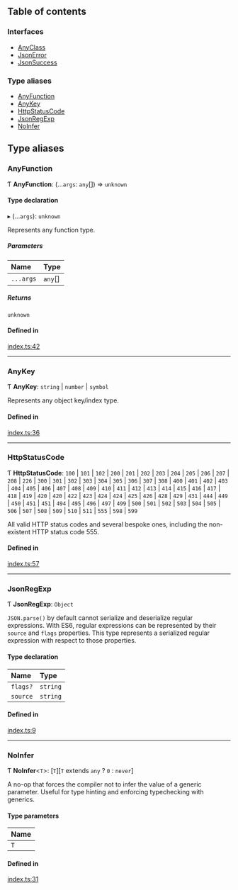 ## Table of contents

### Interfaces

- [AnyClass][1]
- [JsonError][2]
- [JsonSuccess][3]

### Type aliases

- [AnyFunction][4]
- [AnyKey][5]
- [HttpStatusCode][6]
- [JsonRegExp][7]
- [NoInfer][8]

## Type aliases

### AnyFunction

Ƭ **AnyFunction**: (...`args`: `any`\[]) => `unknown`

#### Type declaration

▸ (...`args`): `unknown`

Represents any function type.

##### Parameters

| Name      | Type     |
| :-------- | :------- |
| `...args` | `any`\[] |

##### Returns

`unknown`

#### Defined in

[index.ts:42][9]

---

### AnyKey

Ƭ **AnyKey**: `string` | `number` | `symbol`

Represents any object key/index type.

#### Defined in

[index.ts:36][10]

---

### HttpStatusCode

Ƭ **HttpStatusCode**: `100` | `101` | `102` | `200` | `201` | `202` | `203` |
`204` | `205` | `206` | `207` | `208` | `226` | `300` | `301` | `302` | `303` |
`304` | `305` | `306` | `307` | `308` | `400` | `401` | `402` | `403` | `404` |
`405` | `406` | `407` | `408` | `409` | `410` | `411` | `412` | `413` | `414` |
`415` | `416` | `417` | `418` | `419` | `420` | `420` | `422` | `423` | `424` |
`424` | `425` | `426` | `428` | `429` | `431` | `444` | `449` | `450` | `451` |
`451` | `494` | `495` | `496` | `497` | `499` | `500` | `501` | `502` | `503` |
`504` | `505` | `506` | `507` | `508` | `509` | `510` | `511` | `555` | `598` |
`599`

All valid HTTP status codes and several bespoke ones, including the non-existent
HTTP status code 555.

#### Defined in

[index.ts:57][11]

---

### JsonRegExp

Ƭ **JsonRegExp**: `Object`

`JSON.parse()` by default cannot serialize and deserialize regular expressions.
With ES6, regular expressions can be represented by their `source` and `flags`
properties. This type represents a serialized regular expression with respect to
those properties.

#### Type declaration

| Name     | Type     |
| :------- | :------- |
| `flags?` | `string` |
| `source` | `string` |

#### Defined in

[index.ts:9][12]

---

### NoInfer

Ƭ **NoInfer**<`T`>: \[`T`]\[`T` extends `any` ? `0` : `never`]

A no-op that forces the compiler not to infer the value of a generic parameter.
Useful for type hinting and enforcing typechecking with generics.

#### Type parameters

| Name |
| :--- |
| `T`  |

#### Defined in

[index.ts:31][13]

[1]: interfaces/AnyClass.md
[2]: interfaces/JsonError.md
[3]: interfaces/JsonSuccess.md
[4]: README.md#anyfunction
[5]: README.md#anykey
[6]: README.md#httpstatuscode
[7]: README.md#jsonregexp
[8]: README.md#noinfer
[9]:
  https://github.com/Xunnamius/typescript-utils/blob/5d2db67/packages/types/src/index.ts#L42
[10]:
  https://github.com/Xunnamius/typescript-utils/blob/5d2db67/packages/types/src/index.ts#L36
[11]:
  https://github.com/Xunnamius/typescript-utils/blob/5d2db67/packages/types/src/index.ts#L57
[12]:
  https://github.com/Xunnamius/typescript-utils/blob/5d2db67/packages/types/src/index.ts#L9
[13]:
  https://github.com/Xunnamius/typescript-utils/blob/5d2db67/packages/types/src/index.ts#L31
